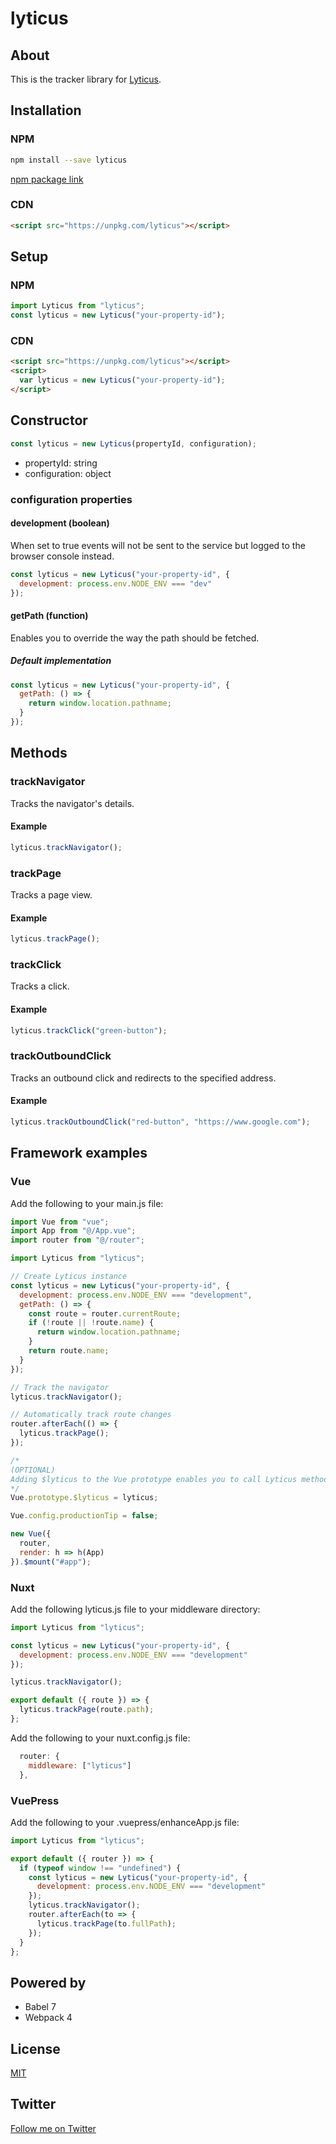 # lyticus

## About

This is the tracker library for [Lyticus](https://www.lyticus.com).

## Installation

### NPM

```bash
npm install --save lyticus
```

[npm package link](https://www.npmjs.com/package/lyticus)

### CDN

```html
<script src="https://unpkg.com/lyticus"></script>
```

## Setup

### NPM

```javascript
import Lyticus from "lyticus";
const lyticus = new Lyticus("your-property-id");
```

### CDN

```html
<script src="https://unpkg.com/lyticus"></script>
<script>
  var lyticus = new Lyticus("your-property-id");
</script>
```

## Constructor

```javascript
const lyticus = new Lyticus(propertyId, configuration);
```

- propertyId: string
- configuration: object

### configuration properties

#### development (boolean)

When set to true events will not be sent to the service but logged to the browser console instead.

```javascript
const lyticus = new Lyticus("your-property-id", {
  development: process.env.NODE_ENV === "dev"
});
```

#### getPath (function)

Enables you to override the way the path should be fetched.

##### Default implementation

```javascript
const lyticus = new Lyticus("your-property-id", {
  getPath: () => {
    return window.location.pathname;
  }
});
```

## Methods

### trackNavigator

Tracks the navigator's details.

#### Example

```javascript
lyticus.trackNavigator();
```

### trackPage

Tracks a page view.

#### Example

```javascript
lyticus.trackPage();
```

### trackClick

Tracks a click.

#### Example

```javascript
lyticus.trackClick("green-button");
```

### trackOutboundClick

Tracks an outbound click and redirects to the specified address.

#### Example

```javascript
lyticus.trackOutboundClick("red-button", "https://www.google.com");
```

## Framework examples

### Vue

Add the following to your main.js file:

```javascript
import Vue from "vue";
import App from "@/App.vue";
import router from "@/router";

import Lyticus from "lyticus";

// Create Lyticus instance
const lyticus = new Lyticus("your-property-id", {
  development: process.env.NODE_ENV === "development",
  getPath: () => {
    const route = router.currentRoute;
    if (!route || !route.name) {
      return window.location.pathname;
    }
    return route.name;
  }
});

// Track the navigator
lyticus.trackNavigator();

// Automatically track route changes
router.afterEach(() => {
  lyticus.trackPage();
});

/*
(OPTIONAL)
Adding $lyticus to the Vue prototype enables you to call Lyticus methods from within your components
*/
Vue.prototype.$lyticus = lyticus;

Vue.config.productionTip = false;

new Vue({
  router,
  render: h => h(App)
}).$mount("#app");
```

### Nuxt

Add the following lyticus.js file to your middleware directory:

```javascript
import Lyticus from "lyticus";

const lyticus = new Lyticus("your-property-id", {
  development: process.env.NODE_ENV === "development"
});

lyticus.trackNavigator();

export default ({ route }) => {
  lyticus.trackPage(route.path);
};
```

Add the following to your nuxt.config.js file:

```javascript
  router: {
    middleware: ["lyticus"]
  },
```

### VuePress

Add the following to your .vuepress/enhanceApp.js file:

```javascript
import Lyticus from "lyticus";

export default ({ router }) => {
  if (typeof window !== "undefined") {
    const lyticus = new Lyticus("your-property-id", {
      development: process.env.NODE_ENV === "development"
    });
    lyticus.trackNavigator();
    router.afterEach(to => {
      lyticus.trackPage(to.fullPath);
    });
  }
};
```

## Powered by

- Babel 7
- Webpack 4

## License

[MIT](http://opensource.org/licenses/MIT)

## Twitter

[Follow me on Twitter](https://twitter.com/KrolsBjorn)
